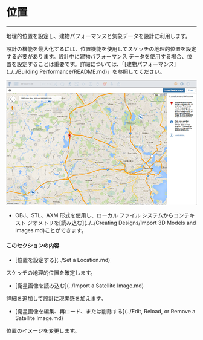 

# 位置

---

地理的位置を設定し、建物パフォーマンスと気象データを設計に利用します。

設計の機能を最大化するには、位置機能を使用してスケッチの地理的位置を設定する必要があります。設計中に建物パフォーマンス データを使用する場合、位置を設定することは重要です。詳細については、「[建物パフォーマンス](../../Building Performance/README.md)」を参照してください。

![](Images/GUID-72455568-7551-4B79-90D7-19A6554419EA-low.png)

* OBJ、STL、AXM 形式を使用し、ローカル ファイル システムからコンテキスト ジオメトリを[読み込む](../../Creating Designs/Import 3D Models and Images.md)ことができます。

#### このセクションの内容

* [位置を設定する](../Set a Location.md)

スケッチの地理的位置を確定します。

* [衛星画像を読み込む](../Import a Satellite Image.md)

詳細を追加して設計に現実感を加えます。

* [衛星画像を編集、再ロード、または削除する](../Edit, Reload, or Remove a Satellite Image.md)

位置のイメージを変更します。


